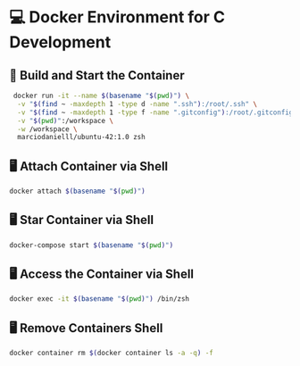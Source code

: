 
# 💻 Docker Environment for C Development

## 🚀 Build and Start the Container
```bash
 docker run -it --name $(basename "$(pwd)") \
  -v "$(find ~ -maxdepth 1 -type d -name ".ssh"):/root/.ssh" \
  -v "$(find ~ -maxdepth 1 -type f -name ".gitconfig"):/root/.gitconfig" \
  -v "$(pwd)":/workspace \
  -w /workspace \
  marciodanielll/ubuntu-42:1.0 zsh
```
## 🖥️ Attach Container via Shell
```bash
docker attach $(basename "$(pwd)")
```
## 🖥️ Star Container via Shell
```bash 
docker-compose start $(basename "$(pwd)")
```
## 🖥️ Access the Container via Shell
```bash
docker exec -it $(basename "$(pwd)") /bin/zsh
```

## 🖥️ Remove Containers Shell
```bash
docker container rm $(docker container ls -a -q) -f
```